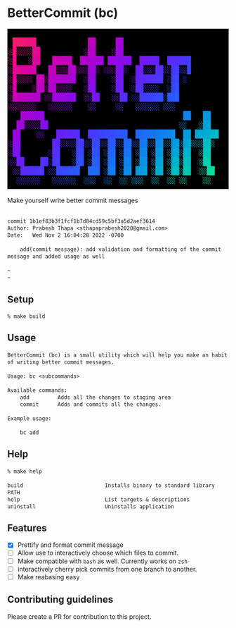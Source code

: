 # BetterCommit (bc)

![better-commit](assets/banner.png)

Make yourself write better commit messages

```

commit 1b1ef83b3f1fcf1b7d84cd59c5bf3a5d2aef3614
Author: Prabesh Thapa <sthapaprabesh2020@gmail.com>
Date:   Wed Nov 2 16:04:28 2022 -0700

    add(commit message): add validation and formatting of the commit message and added usage as well

~
~
```

## Setup
```
% make build
```
## Usage

```
BetterCommit (bc) is a small utility which will help you make an habit of writing better commit messages.

Usage: bc <subcommands>

Available commands:
    add         Adds all the changes to staging area
    commit      Adds and commits all the changes.

Example usage:

    bc add

```


## Help
```
% make help

build                          Installs binary to standard library PATH
help                           List targets & descriptions
uninstall                      Uninstalls application
```


## Features

- [X] Prettify and format commit message
- [ ] Allow use to interactively choose which files to commit.
- [ ] Make compatible with `bash` as well. Currently works on `zsh` 
- [ ] interactively cherry pick commits from one branch to another.
- [ ] Make reabasing easy

## Contributing guidelines

Please create a PR for contribution to this project.